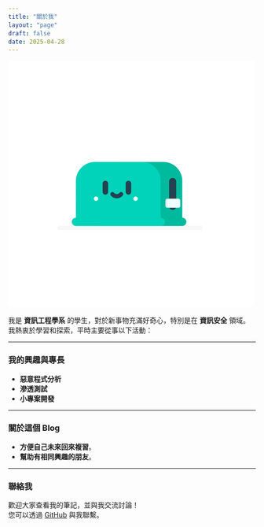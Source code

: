 ```yaml
---
title: "關於我"
layout: "page"
draft: false
date: 2025-04-28
---
```



![我的個人照片](assets/pfp.gif)

我是 **資訊工程學系** 的學生，對於新事物充滿好奇心，特別是在 **資訊安全** 領域。我熱衷於學習和探索，平時主要從事以下活動：

---

### 我的興趣與專長
- **惡意程式分析**
- **滲透測試**
- **小專案開發**

---

### 關於這個 Blog
- **方便自己未來回來複習**。
- **幫助有相同興趣的朋友**。

---

### 聯絡我
歡迎大家查看我的筆記，並與我交流討論！  
您可以透過 [GitHub](https://github.com/stanley1106) 與我聯繫。